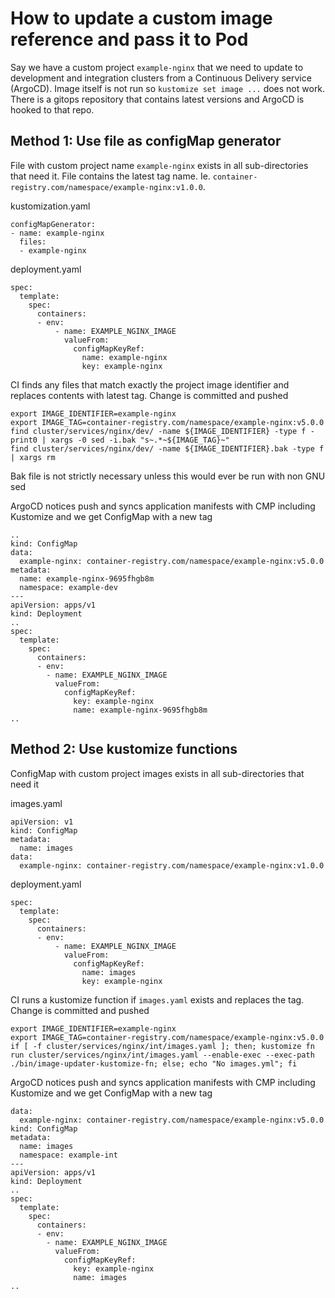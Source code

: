# How to update a custom image reference and pass it to Pod

Say we have a custom project `example-nginx` that we need to update to development and integration clusters from a Continuous Delivery service (ArgoCD). Image itself is not run so `kustomize set image ...` does not work. There is a gitops repository that contains latest versions and ArgoCD is hooked to that repo.

## Method 1: Use file as configMap generator

File with custom project name `example-nginx` exists in all sub-directories that need it. File contains the latest tag name. Ie. `container-registry.com/namespace/example-nginx:v1.0.0`.

kustomization.yaml

```
configMapGenerator:
- name: example-nginx
  files:
  - example-nginx
```

deployment.yaml

```
spec:
  template:
    spec:
      containers:
      - env:
          - name: EXAMPLE_NGINX_IMAGE
            valueFrom:
              configMapKeyRef:
                name: example-nginx
                key: example-nginx
```

CI finds any files that match exactly the project image identifier and replaces contents with latest tag. Change is committed and pushed

```
export IMAGE_IDENTIFIER=example-nginx
export IMAGE_TAG=container-registry.com/namespace/example-nginx:v5.0.0
find cluster/services/nginx/dev/ -name ${IMAGE_IDENTIFIER} -type f -print0 | xargs -0 sed -i.bak "s~.*~${IMAGE_TAG}~"
find cluster/services/nginx/dev/ -name ${IMAGE_IDENTIFIER}.bak -type f | xargs rm
```

Bak file is not strictly necessary unless this would ever be run with non GNU sed

ArgoCD notices push and syncs application manifests with CMP including Kustomize and we get ConfigMap with a new tag

```
..
kind: ConfigMap
data:
  example-nginx: container-registry.com/namespace/example-nginx:v5.0.0
metadata:
  name: example-nginx-9695fhgb8m
  namespace: example-dev
---
apiVersion: apps/v1
kind: Deployment
..
spec:
  template:
    spec:
      containers:
      - env:
        - name: EXAMPLE_NGINX_IMAGE
          valueFrom:
            configMapKeyRef:
              key: example-nginx
              name: example-nginx-9695fhgb8m
..
```

## Method 2: Use kustomize functions

ConfigMap with custom project images exists in all sub-directories that need it

images.yaml

```
apiVersion: v1
kind: ConfigMap
metadata:
  name: images
data:
  example-nginx: container-registry.com/namespace/example-nginx:v1.0.0
```

deployment.yaml

```
spec:
  template:
    spec:
      containers:
      - env:
          - name: EXAMPLE_NGINX_IMAGE
            valueFrom:
              configMapKeyRef:
                name: images
                key: example-nginx
```

CI runs a kustomize function if `images.yaml` exists and replaces the tag. Change is committed and pushed

```
export IMAGE_IDENTIFIER=example-nginx
export IMAGE_TAG=container-registry.com/namespace/example-nginx:v5.0.0
if [ -f cluster/services/nginx/int/images.yaml ]; then; kustomize fn run cluster/services/nginx/int/images.yaml --enable-exec --exec-path ./bin/image-updater-kustomize-fn; else; echo "No images.yml"; fi
```

ArgoCD notices push and syncs application manifests with CMP including Kustomize and we get ConfigMap with a new tag

```
data:
  example-nginx: container-registry.com/namespace/example-nginx:v5.0.0
kind: ConfigMap
metadata:
  name: images
  namespace: example-int
---
apiVersion: apps/v1
kind: Deployment
..
spec:
  template:
    spec:
      containers:
      - env:
        - name: EXAMPLE_NGINX_IMAGE
          valueFrom:
            configMapKeyRef:
              key: example-nginx
              name: images
..
```
